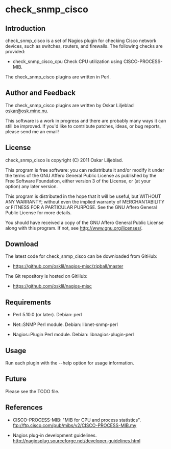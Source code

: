 check_snmp_cisco
================

Introduction
------------

check_snmp_cisco is a set of Nagios plugin for checking Cisco network
devices, such as switches, routers, and firewalls. The following
checks are provided:

 * check_snmp_cisco_cpu
   Check CPU utilization using CISCO-PROCESS-MIB.

The check_snmp_cisco plugins are written in Perl.

Author and Feedback
-------------------

The check_snmp_cisco plugins are written by Oskar Liljeblad <oskar@osk.mine.nu>.

This software is a work in progress and there are probably many ways it can
still be improved. If you'd like to contribute patches, ideas, or bug
reports, please send me an email!

License
-------

check_snmp_cisco is copyright (C) 2011 Oskar Liljeblad.

This program is free software: you can redistribute it and/or modify
it under the terms of the GNU Affero General Public License as
published by the Free Software Foundation, either version 3 of the
License, or (at your option) any later version.

This program is distributed in the hope that it will be useful,
but WITHOUT ANY WARRANTY; without even the implied warranty of
MERCHANTABILITY or FITNESS FOR A PARTICULAR PURPOSE.  See the
GNU Affero General Public License for more details.

You should have received a copy of the GNU Affero General Public License
along with this program.  If not, see <http://www.gnu.org/licenses/>.

Download
--------

The latest code for check_snmp_cisco can be downloaded from GitHub:

 * <https://github.com/osklil/nagios-misc/zipball/master>

The Git repository is hosted on GitHub:

 * <https://github.com/osklil/nagios-misc>

Requirements
------------

 * Perl 5.10.0 (or later).
   Debian: perl

 * Net::SNMP Perl module.
   Debian: libnet-snmp-perl

 * Nagios::Plugin Perl module.
   Debian: libnagios-plugin-perl

Usage
-----

Run each plugin with the --help option for usage information.

Future
------

Please see the TODO file.

References
----------

 * CISCO-PROCESS-MIB: "MIB for CPU and process statistics".
   <ftp://ftp.cisco.com/pub/mibs/v2/CISCO-PROCESS-MIB.my>

 * Nagios plug-in development guidelines.
   <http://nagiosplug.sourceforge.net/developer-guidelines.html>
